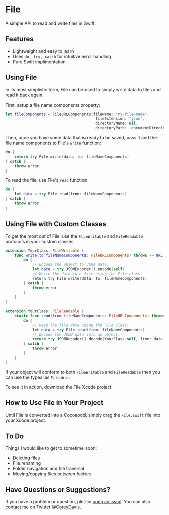 #  File
A simple API to read and write files in Swift.

## Features
- Lightweight and easy to learn
- Uses `do, try, catch` for intuitive error handling
- Pure Swift implimentation

## Using File
In its most simplistic form, File can be used to simply write data to files and read it back again.

First, setup a file name components property:

```swift
let fileComponents = FileURLComponents(fileName: "my-file-name",
                                        fileExtension: "json",
                                        directoryName: nil,
                                        directoryPath: .documentDirectory)
```

Then, once you have some data that is ready to be saved, pass it and the file name components to File's `write` function:

```swift
do {
    return try File.write(data, to: fileNameComponents)
} catch {
    throw error
}
```

To read the file, use File's `read` function:

```swift
do {
    let data = try File.read(from: fileNameComponents)
} catch {
    throw error
}
```

## Using File with Custom Classes
To get the most out of File, use the `FileWritable` and `FileReadable` protocols in your custom classes.

```swift
extension YourClass: FileWritable {
    func write(to fileNameComponents: FileURLComponents) throws -> URL {
        do {
            // Encode the object to JSON data.
            let data = try JSONEncoder().encode(self)
            // Write the data to a file using the File class.
            return try File.write(data, to: fileNameComponents)
        } catch {
            throw error
        }
    }
}
```

```swift
extension YourClass: FileReadable {
    static func read(from fileNameComponents: FileURLComponents) throws -> YourClass {
        do {
            // Read the file data using the File class.
            let data = try File.read(from: fileNameComponents)
            // Decode the JSON data into an object.
            return try JSONDecoder().decode(YourClass.self, from: data)
        } catch {
            throw error
        }
    }
}
```

If your object will conform to both `FileWritable` and `FileReadable` then you can use the typealias `Fileable`.

To see it in action, download the File Xcode project.

## How to Use File in Your Project
Until File is converted into a Cocoapod, simply drag the `File.swift` file into your Xcode project.

## To Do
Things I would like to get to sometime soon:

- Deleting files
- File renaming
- Folder navigation and file traversal
- Moving/copying files between folders

## Have Questions or Suggestions?
If you have a problem or question, please [open an issue](https://github.com/CoreyWDavis/File/issues). You can also contact me on Twitter [@CoreyDavis](https://twitter.com/coreydavis).
